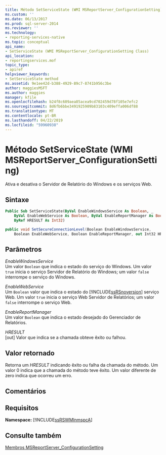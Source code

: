 ```yaml
---
title: Método SetServiceState (WMI MSReportServer_ConfigurationSetting) | Microsoft Docs
ms.custom: ''
ms.date: 06/13/2017
ms.prod: sql-server-2014
ms.reviewer: ''
ms.technology:
- reporting-services-native
ms.topic: conceptual
api_name:
- SetServiceState (WMI MSReportServer_ConfigurationSetting Class)
api_location:
- reportingservices.mof
topic_type:
- apiref
helpviewer_keywords:
- SetServiceState method
ms.assetid: 9e1ee42d-b388-4929-89c7-8741b956c3be
author: maggiesMSFT
ms.author: maggies
manager: kfile
ms.openlocfilehash: b24f8c609aea85acea9cd702459d78f105e7efc2
ms.sourcegitcommit: 8d6fb6bbe3491925909b83103c409effa006df88
ms.translationtype: MT
ms.contentlocale: pt-BR
ms.lasthandoff: 04/22/2019
ms.locfileid: "59960938"
---
```

# <a name="setservicestate-method-wmi-msreportserverconfigurationsetting"></a>Método SetServiceState (WMI MSReportServer_ConfigurationSetting)
  Ativa e desativa o Servidor de Relatório do Windows e os serviços Web.  
  
## <a name="syntax"></a>Sintaxe  
  
```vb  
Public Sub SetServiceState(ByVal EnableWindowsService As Boolean, _  
    ByVal EnableWebService As Boolean, ByVal EnableReportManager As Boolean, _  
    ByRef HRESULT As Int32)  
```  
  
```csharp  
public void SetSecureConnectionLevel(Boolean EnableWindowsService,  
    Boolean EnableWebService, Boolean EnableReportManager, out Int32 HRESULT);  
```  
  
## <a name="parameters"></a>Parâmetros  
 *EnableWindowsService*  
 Um valor `Boolean` que indica o estado do serviço do Windows. Um valor `true` inicia o serviço Servidor de Relatório do Windows; um valor `false` interrompe o serviço do Windows.  
  
 *EnableWebService*  
 Um `Boolean` valor que indica o estado do [!INCLUDE[ssRSnoversion](../../includes/ssrsnoversion-md.md)] serviço Web. Um valor `true` inicia o serviço Web Servidor de Relatórios; um valor `false` interrompe o serviço Web.  
  
 *EnableReportManager*  
 Um valor `Boolean` que indica o estado desejado do Gerenciador de Relatórios.  
  
 *HRESULT*  
 [out] Valor que indica se a chamada obteve êxito ou falhou.  
  
## <a name="return-value"></a>Valor retornado  
 Retorna um *HRESULT* indicando êxito ou falha da chamada do método. Um valor 0 indica que a chamada do método teve êxito. Um valor diferente de zero indica que ocorreu um erro.  
  
## <a name="remarks"></a>Comentários  
  
## <a name="requirements"></a>Requisitos  
 **Namespace:** [!INCLUDE[ssRSWMInmspcA](../../includes/ssrswminmspca-md.md)]  
  
## <a name="see-also"></a>Consulte também  
 [Membros MSReportServer_ConfigurationSetting](msreportserver-configurationsetting-members.md)  
  
  
